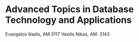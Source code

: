 # Advanced Topics in Database Technology and Applications

Evangelos Iliadis, AM:3117
Vasilis Nikas, AM: 3143


